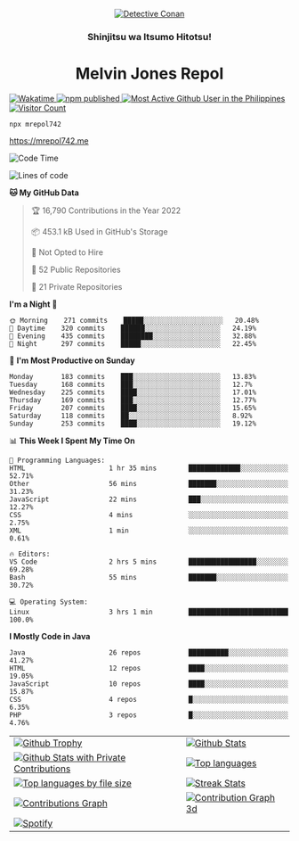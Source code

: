 <p align="center">

<a href="https://mrepol742.github.io">
  <img alt="Detective Conan" src="https://mrepol742-gif-randomizer.vercel.app/api" /> 
  </a> 
  <h3 align="center">Shinjitsu wa Itsumo Hitotsu!</h3>
  <h1 align="center">Melvin Jones Repol</h1>
  <a href="https://mrepol742.github.io">
   <img alt="Wakatime" src="https://github.com/mrepol742/mrepol742/actions/workflows/README.yml/badge.svg" /> 
  <img alt="npm published" src="https://github.com/mrepol742/mrepol742/actions/workflows/npmjs.yml/badge.svg"/>
    <img alt="Most Active Github User in the Philippines" src="https://enibdhv97zm33sz.m.pipedream.net" /> 
     <img alt="Visitor Count" src="https://visitor-badge.glitch.me/badge?page_id=mrepol742" /> 
  </a>
</p>

~~~ 
npx mrepol742
~~~
https://mrepol742.me

[comment]: <> (This is a automated generated Data from github action workflow)
[comment]: <> (START OF GENERATED DATA)

<!--START_SECTION:waka-->
![Code Time](http://img.shields.io/badge/Code%20Time-694%20hrs%2010%20mins-blue)

![Lines of code](https://img.shields.io/badge/From%20Hello%20World%20I%27ve%20Written-234%20Thousand%20lines%20of%20code-blue)

**🐱 My GitHub Data** 

> 🏆 16,790 Contributions in the Year 2022
 > 
> 📦 453.1 kB Used in GitHub's Storage 
 > 
> 🚫 Not Opted to Hire
 > 
> 📜 52 Public Repositories 
 > 
> 🔑 21 Private Repositories  
 > 
**I'm a Night 🦉** 

```text
🌞 Morning    271 commits    █████░░░░░░░░░░░░░░░░░░░░   20.48% 
🌆 Daytime    320 commits    ██████░░░░░░░░░░░░░░░░░░░   24.19% 
🌃 Evening    435 commits    ████████░░░░░░░░░░░░░░░░░   32.88% 
🌙 Night      297 commits    █████░░░░░░░░░░░░░░░░░░░░   22.45%

```
📅 **I'm Most Productive on Sunday** 

```text
Monday       183 commits    ███░░░░░░░░░░░░░░░░░░░░░░   13.83% 
Tuesday      168 commits    ███░░░░░░░░░░░░░░░░░░░░░░   12.7% 
Wednesday    225 commits    ████░░░░░░░░░░░░░░░░░░░░░   17.01% 
Thursday     169 commits    ███░░░░░░░░░░░░░░░░░░░░░░   12.77% 
Friday       207 commits    ████░░░░░░░░░░░░░░░░░░░░░   15.65% 
Saturday     118 commits    ██░░░░░░░░░░░░░░░░░░░░░░░   8.92% 
Sunday       253 commits    ████░░░░░░░░░░░░░░░░░░░░░   19.12%

```


📊 **This Week I Spent My Time On** 

```text
💬 Programming Languages: 
HTML                     1 hr 35 mins        █████████████░░░░░░░░░░░░   52.71% 
Other                    56 mins             ███████░░░░░░░░░░░░░░░░░░   31.23% 
JavaScript               22 mins             ███░░░░░░░░░░░░░░░░░░░░░░   12.27% 
CSS                      4 mins              ░░░░░░░░░░░░░░░░░░░░░░░░░   2.75% 
XML                      1 min               ░░░░░░░░░░░░░░░░░░░░░░░░░   0.61%

🔥 Editors: 
VS Code                  2 hrs 5 mins        █████████████████░░░░░░░░   69.28% 
Bash                     55 mins             ███████░░░░░░░░░░░░░░░░░░   30.72%

💻 Operating System: 
Linux                    3 hrs 1 min         █████████████████████████   100.0%

```

**I Mostly Code in Java** 

```text
Java                     26 repos            ██████████░░░░░░░░░░░░░░░   41.27% 
HTML                     12 repos            ████░░░░░░░░░░░░░░░░░░░░░   19.05% 
JavaScript               10 repos            ████░░░░░░░░░░░░░░░░░░░░░   15.87% 
CSS                      4 repos             █░░░░░░░░░░░░░░░░░░░░░░░░   6.35% 
PHP                      3 repos             █░░░░░░░░░░░░░░░░░░░░░░░░   4.76%

```



<!--END_SECTION:waka-->

[comment]: <> (END OF GENERATED DATA)


|   |   |
|---|---|
| [![Github Trophy](https://github-profile-trophy.vercel.app/?username=mrepol742)](https://mrepol742.github.io?utm_source=github%20trophy) | [![Github Stats](https://github-readme-stats.vercel.app/api?username=mrepol742&show_icons=true&count_private=true&include_all_commits=true)](https://mrepol742.github.io?utm_source=github%20stats) |
| [![Github Stats with Private Contributions](https://mrepol742.github.io/github-stats/generated/overview.svg)](https://mrepol742.github.io?utm_source=github%20stats%20with%20private%20contributions) | [![Top languages](https://github-readme-stats.vercel.app/api/top-langs/?username=mrepol742&layout=compact&include_all_commits=true&&count_private=true&langs_count=20)](https://mrepol742.github.io?utm_source=top%20languages) |
| [![Top languages by file size](https://mrepol742.github.io/github-stats/generated/languages.svg)](https://mrepol742.github.io?utm_source=top%20languages%20by%20file%20size) | [![Streak Stats](https://mrepol742-streak-stats.herokuapp.com/?user=mrepol742)](https://mrepol742.github.io?utm_source=streak%20stats) |
| [![Contributions Graph](https://mrepol742-activity-graph.herokuapp.com/graph?username=mrepol742&theme=github&hide_border=true)](https://mrepol742.github.io?utm_source=contributions%20graph) | [![Contribution Graph 3d](https://github.com/mrepol742/mrepol742/blob/master/profile-3d-contrib/profile-south-season-animate.svg)](https://mrepol742.github.io?utm_source=contributions%20graph%203d) |
| [![Spotify](https://spotify-recently-played-readme.vercel.app/api?user=7xx9e7hwq1qyown0m4ut78pcz&count=10&unique=true)](https://mrepol742.github.io?utm_source=spotify) | |


 
